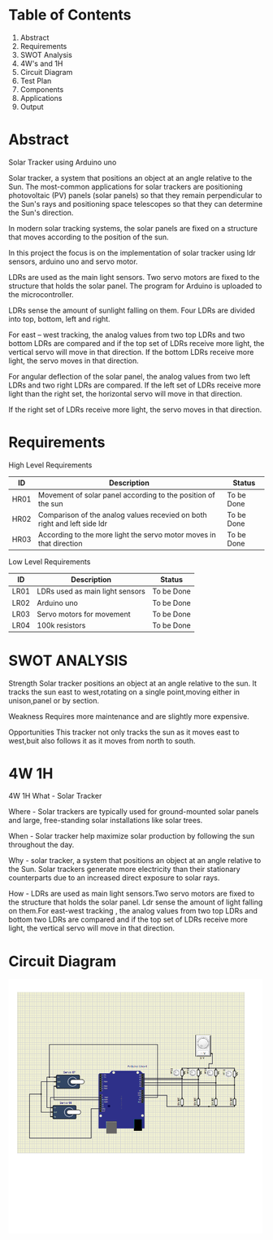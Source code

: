 # Table of Contents
1. Abstract
2. Requirements
3. SWOT Analysis
4. 4W's and 1H
5. Circuit Diagram
6. Test Plan
7.  Components
8.  Applications
9.  Output

# Abstract
Solar Tracker using Arduino uno

Solar tracker, a system that positions an object at an angle relative to the Sun. The most-common applications for solar trackers are positioning photovoltaic (PV) panels (solar panels) so that they remain perpendicular to the Sun's rays and positioning space telescopes so that they can determine the Sun's direction.

In modern solar tracking systems, the solar panels are fixed on a structure that moves according to the position of the sun.

In this project the focus is on the implementation of solar tracker using ldr sensors, arduino uno and servo motor.

LDRs are used as the main light sensors. Two servo motors are fixed to the structure that holds the solar panel. The program for Arduino is uploaded to the microcontroller.

LDRs sense the amount of sunlight falling on them. Four LDRs are divided into top, bottom, left and right.

For east – west tracking, the analog values from two top LDRs and two bottom LDRs are compared and if the top set of LDRs receive more light, the vertical servo will move in that direction. If the bottom LDRs receive more light, the servo moves in that direction.

For angular deflection of the solar panel, the analog values from two left LDRs and two right LDRs are compared. If the left set of LDRs receive more light than the right set, the horizontal servo will move in that direction.

If the right set of LDRs receive more light, the servo moves in that direction.


# Requirements

High Level Requirements

|  ID|Description|Status|
  |---|---|---|
  | HR01 | Movement of solar panel according to the position of the sun| To be Done|
  | HR02 | Comparison of the analog values recevied on both right and left side ldr|To be Done|
  | HR03 | According to  the more light the servo motor moves in that direction|To be Done|
  
  
Low Level Requirements

 |  ID|Description|Status|
  |---|---|---|
  | LR01 | LDRs used as main light sensors |To be Done|
  | LR02 | Arduino uno | To be Done|
  | LR03 | Servo motors for movement|To be Done|
  | LR04 | 100k resistors|To be Done|
  
  
  # SWOT ANALYSIS
  Strength  Solar tracker positions an object at an angle relative to the sun. It tracks the sun east to west,rotating on a single point,moving either in unison,panel or by section.

Weakness Requires more maintenance and are slightly more expensive.

Opportunities This tracker not only tracks the sun as it moves east to west,buit also follows it as it moves from north to south.

# 4W 1H

4W 1H What - Solar Tracker

Where - Solar trackers are typically used for ground-mounted solar panels and large, free-standing solar installations like solar trees.

When - Solar tracker help maximize solar production by following the sun throughout the day.

Why - solar tracker, a system that positions an object at an angle relative to the Sun. Solar trackers generate more electricity than their stationary counterparts due to an increased direct exposure to solar rays.

How - LDRs are used as main light sensors.Two servo motors are fixed to the structure that holds the solar panel. Ldr sense the amount of light falling on them.For east-west tracking , the analog values from two top LDRs and bottom two LDRs are compared and if the top set of LDRs receive more light, the vertical servo will move in that direction.


# Circuit Diagram


<img src="Circuit.png" alt="Circuit" width="500" height="500">

